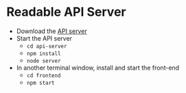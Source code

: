 # Readable API Server
* Download the [API server](https://github.com/udacity/reactnd-project-readable-starter)
* Start the API server
    - `cd api-server`
    - `npm install`
    - `node server`
* In another terminal window, install and start the front-end
    - `cd frontend`
    - `npm start`
